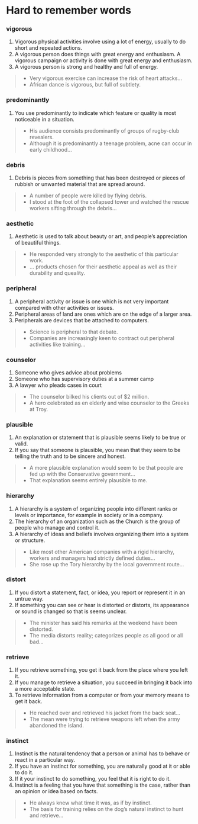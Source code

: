 # Hard to remember words

### vigorous

1. Vigorous physical activities involve using a lot of energy, usually to do short and repeated actions.
2. A vigorous person does things with great energy and enthusiasm. A vigorous campaign or activity is done with great energy and enthusiasm.
3. A vigorous person is strong and healthy and full of energy.

> - Very vigorous exercise can increase the risk of heart attacks…
> - African dance is vigorous, but full of subtlety.

### predominantly

1. You use predominantly to indicate which feature or quality is most noticeable in a situation.

> - His audience consists predominantly of groups of rugby-club revealers.
> - Although it is predominantly a teenage problem, acne can occur in early childhood…

### debris

1. Debris is pieces from something that has been destroyed or pieces of rubbish or unwanted material that are spread around.

> - A number of people were killed by flying debris.
> - I stood at the foot of the collapsed tower and watched the rescue workers sifting through the debris…

### aesthetic

1. Aesthetic is used to talk about beauty or art, and people’s appreciation of beautiful things.

> - He responded very strongly to the aesthetic of this particular work.
> - … products chosen for their aesthetic appeal as well as their durability and queality.

### peripheral

1. A peripheral activity or issue is one which is not very important compared with other activities or issues.
2. Peripheral areas of land are ones which are on the edge of a larger area.
3. Peripherals are devices that be attached to computers.

> - Science is peripheral to that debate.
> - Companies are increasingly keen to contract out peripheral activities like training…

### counselor

1. Someone who gives advice about problems
2. Someone who has supervisory duties at a summer camp
3. A lawyer who pleads cases in court


> - The counselor bilked his clients out of $2 million.
> - A hero celebrated as en elderly and wise counselor to the Greeks at Troy.

### plausible

1. An explanation or statement that is plausible seems likely to be true or valid.
2. If you say that someone is plausible, you mean that they seem to be telling the truth and to be sincere and honest.

> - A more plausible explanation would seem to be that people are fed up with the Conservative government…
> - That explanation seems entirely plausible to me.

### hierarchy

1. A hierarchy is a system of organizing people into different ranks or levels or importance, for example in society or in a company.
2. The hierarchy of an organization such as the Church is the group of people who manage and control it.
3. A hierarchy of ideas and beliefs involves organizing them into a system or structure.

> - Like most other American companies with a rigid hierarchy, workers and managers had strictly defined duties…
> - She rose up the Tory hierarchy by the local government route…

### distort

1. If you distort a statement, fact, or idea, you report or represent it in an untrue way.
2. If something you can see or hear is distorted or distorts, its appearance or sound is changed so that is seems unclear.

> - The minister has said his remarks at the weekend have been distorted.
> - The media distorts reality; categorizes people as all good or all bad…

### retrieve

1. If you retrieve something, you get it back from the place where you left it.
2. If you manage to retrieve a situation, you succeed in bringing it back into a more acceptable state.
3. To retrieve information from a computer or from your memory means to get it back.

> - He reached over and retrieved his jacket from the back seat…
> - The mean were trying to retrieve weapons left when the army abandoned the island.

### instinct

1. Instinct is the natural tendency that a person or animal has to behave or react in a particular way.
2. If you have an instinct for something, you are naturally good at it or able to do it.
3. If it your instinct to do something, you feel that it is right to do it.
4. Instinct is a feeling that you have that something is the case, rather than an opinion or idea based on facts.

> - He always knew what time it was, as if by instinct.
> - The basis for training relies on the dog’s natural instinct to hunt and retrieve…